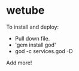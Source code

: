 wetube
======

To install and deploy:
* Pull down file.
* 'gem install god'
* god -c services.god -D

Add more!
